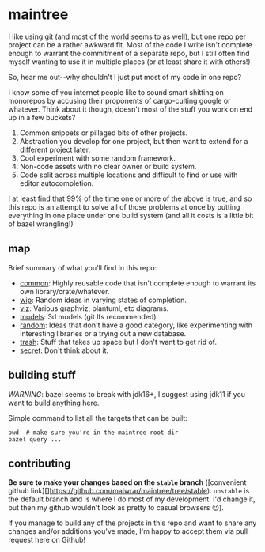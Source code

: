 # maintree

I like using git (and most of the world seems to as well), but one repo per
project can be a rather awkward fit. Most of the code I write isn't complete
enough to warrant the commitment of a separate repo, but I still often find
myself wanting to use it in multiple places (or at least share it with others!)

So, hear me out--why shouldn't I just put most of my code in one repo?

I know some of you internet people like to sound smart shitting on monorepos by
accusing their proponents of cargo-culting google or whatever. Think about it
though, doesn't most of the stuff you work on end up in a few buckets?

1. Common snippets or pillaged bits of other projects.
2. Abstraction you develop for one project, but then want to extend for a
   different project later.
3. Cool experiment with some random framework.
4. Non-code assets with no clear owner or build system.
5. Code split across multiple locations and difficult to find or use with
   editor autocompletion.

I at least find that 99% of the time one or more of the above is true, and so
this repo is an attempt to solve all of those problems at once by putting
everything in one place under one build system (and all it costs is a little
bit of bazel wrangling!)


## map

Brief summary of what you'll find in this repo:

- [common](./common): Highly reusable code that isn't complete enough to warrant
  its own library/crate/whatever.
- [wip](./wip): Random ideas in varying states of completion.
- [viz](./viz): Various graphviz, plantuml, etc diagrams.
- [models](./models): 3d models (git lfs recommended)
- [random](./random): Ideas that don't have a good category, like experimenting
  with interesting libraries or a trying out a new database.
- [trash](./trash): Stuff that takes up space but I don't want to get rid of.
- [secret](./secret): Don't think about it.


## building stuff

*WARNING*: bazel seems to break with jdk16+, I suggest using jdk11 if you want
to build anything here.

Simple command to list all the targets that can be built:

```shell
pwd  # make sure you're in the maintree root dir
bazel query ...
```


## contributing

**Be sure to make your changes based on the `stable` branch**
([convenient github link][]https://github.com/malwrar/maintree/tree/stable).
`unstable` is the default branch and is where I do most of my development. I'd
change it, but then my github wouldn't look as pretty to casual browsers
:wink:).

If you manage to build any of the projects in this repo and want to share any
changes and/or additions you've made, I'm happy to accept them via pull request
here on Github!
